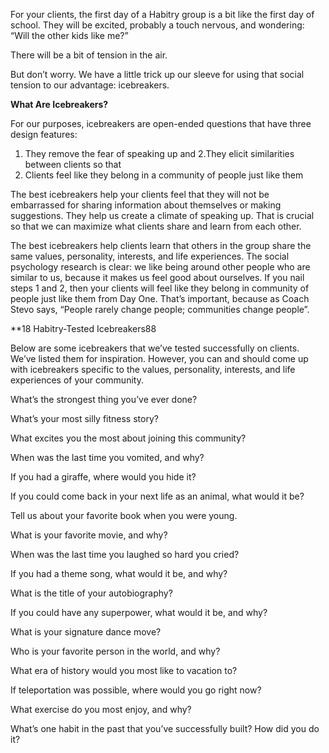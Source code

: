 For your clients, the first day of a Habitry group is a bit like the first day of school. They will be excited, probably a touch nervous, and wondering: “Will the other kids like me?”

There will be a bit of tension in the air.

But don’t worry. We have a little trick up our sleeve for using that social tension to our advantage: icebreakers.

**What Are Icebreakers?**

For our purposes, icebreakers are open-ended questions that have three design features:

1. They remove the fear of speaking up and
2.They elicit similarities between clients so that
3. Clients feel like they belong in a community of people just like them

The best icebreakers help your clients feel that they will not be embarrassed for sharing information about themselves or making suggestions. They help us create a climate of speaking up.  That is crucial so that we can maximize what clients share and learn from each other.

The best icebreakers help clients learn that others in the group share the same values, personality, interests, and life experiences. The social psychology research is clear: we like being around other people who are similar to us, because it makes us feel good about ourselves. If you nail steps 1 and 2, then your clients will feel like they belong in community of people just like them from Day One. That’s important, because as Coach Stevo says, “People rarely change people; communities change people”.

**18 Habitry-Tested Icebreakers88

Below are some icebreakers that we’ve tested successfully on clients. We’ve listed them for inspiration. However, you can and should come up with icebreakers specific to the values, personality, interests, and life experiences of your community.

What’s the strongest thing you’ve ever done?

What’s your most silly fitness story?

What excites you the most about joining this community?

When was the last time you vomited, and why?

If you had a giraffe, where would you hide it?

If you could come back in your next life as an animal, what would it be?

Tell us about your favorite book when you were young.

What is your favorite movie, and why?

When was the last time you laughed so hard you cried?

If you had a theme song, what would it be, and why?

What is the title of your autobiography?

If you could have any superpower, what would it be, and why?

What is your signature dance move?

Who is your favorite person in the world, and why?

What era of history would you most like to vacation to?

If teleportation was possible, where would you go right now?

What exercise do you most enjoy, and why?

What’s one habit in the past that you’ve successfully built? How did you do it?
